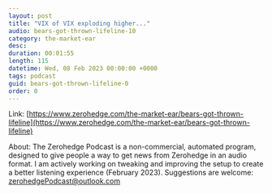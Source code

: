 ```yaml
---
layout: post
title: "VIX of VIX exploding higher..."
audio: bears-got-thrown-lifeline-10
category: the-market-ear
desc: 
duration: 00:01:55
length: 115
datetime: Wed, 08 Feb 2023 00:00:00 +0000
tags: podcast
guid: bears-got-thrown-lifeline-0
order: 0
---
```



Link: [https://www.zerohedge.com/the-market-ear/bears-got-thrown-lifeline](https://www.zerohedge.com/the-market-ear/bears-got-thrown-lifeline)

About: The Zerohedge Podcast is a non-commercial, automated program, designed to give people a way to get news from Zerohedge in an audio format.  I am actively working on tweaking and improving the setup to create a better listening experience (February 2023).  Suggestions are welcome: [zerohedgePodcast@outlook.com](mailto:zerohedgePodcast@outlook.com)